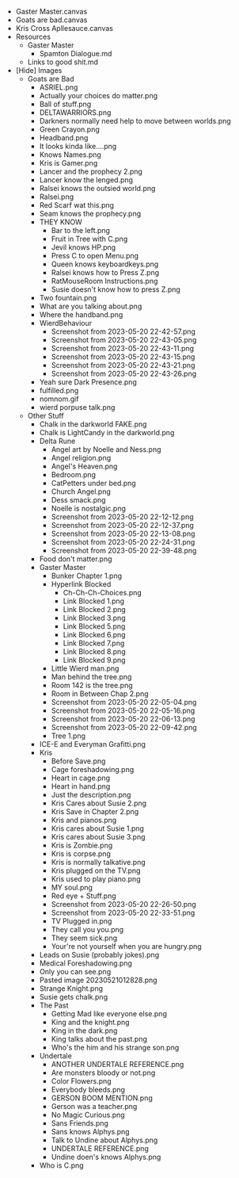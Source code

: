 - Gaster Master.canvas
- Goats are bad.canvas
- Kris Cross Apllesauce.canvas
- Resources
	- Gaster Master
		- Spamton Dialogue.md
	- Links to good shit.md
- [Hide] Images
	- Goats are Bad
		- ASRIEL.png
		- Actually your choices do matter.png
		- Ball of stuff.png
		- DELTAWARRIORS.png
		- Darkners normally need help to move between worlds.png
		- Green Crayon.png
		- Headband.png
		- It looks kinda like....png
		- Knows Names.png
		- Kris is Gamer.png
		- Lancer and the prophecy 2.png
		- Lancer know the lenged.png
		- Ralsei knows the outsied world.png
		- Ralsei.png
		- Red Scarf wat this.png
		- Seam knows the prophecy.png
		- THEY KNOW
			- Bar to the left.png
			- Fruit in Tree with C.png
			- Jevil knows HP.png
			- Press C to open Menu.png
			- Queen knows keyboardkeys.png
			- Ralsei knows how to Press Z.png
			- RatMouseRoom Instructions.png
			- Susie doesn't know how to press Z.png
		- Two fountain.png
		- What are you talking about.png
		- Where the handband.png
		- WierdBehaviour
			- Screenshot from 2023-05-20 22-42-57.png
			- Screenshot from 2023-05-20 22-43-05.png
			- Screenshot from 2023-05-20 22-43-11.png
			- Screenshot from 2023-05-20 22-43-15.png
			- Screenshot from 2023-05-20 22-43-21.png
			- Screenshot from 2023-05-20 22-43-26.png
		- Yeah sure Dark Presence.png
		- fulfilled.png
		- nomnom.gif
		- wierd porpuse talk.png
	- Other Stuff
		- Chalk in the darkworld FAKE.png
		- Chalk is LightCandy in the darkworld.png
		- Delta Rune
			- Angel art by Noelle and Ness.png
			- Angel religion.png
			- Angel's Heaven.png
			- Bedroom.png
			- CatPetters under bed.png
			- Church Angel.png
			- Dess smack.png
			- Noelle is nostalgic.png
			- Screenshot from 2023-05-20 22-12-12.png
			- Screenshot from 2023-05-20 22-12-37.png
			- Screenshot from 2023-05-20 22-13-08.png
			- Screenshot from 2023-05-20 22-24-31.png
			- Screenshot from 2023-05-20 22-39-48.png
		- Food don't matter.png
		- Gaster Master
			- Bunker Chapter 1.png
			- Hyperlink Blocked
				- Ch-Ch-Ch-Choices.png
				- Link Blocked 1.png
				- Link Blocked 2.png
				- Link Blocked 3.png
				- Link Blocked 5.png
				- Link Blocked 6.png
				- Link Blocked 7.png
				- Link Blocked 8.png
				- Link Blocked 9.png
			- Little Wierd man.png
			- Man behind the tree.png
			- Room 142 is the tree.png
			- Room in Between Chap 2.png
			- Screenshot from 2023-05-20 22-05-04.png
			- Screenshot from 2023-05-20 22-05-16.png
			- Screenshot from 2023-05-20 22-06-13.png
			- Screenshot from 2023-05-20 22-09-42.png
			- Tree 1.png
		- ICE-E and Everyman Grafitti.png
		- Kris
			- Before Save.png
			- Cage foreshadowing.png
			- Heart in cage.png
			- Heart in hand.png
			- Just the description.png
			- Kris Cares about Susie 2.png
			- Kris Save in Chapter 2.png
			- Kris and pianos.png
			- Kris cares about Susie 1.png
			- Kris cares about Susie 3.png
			- Kris is Zombie.png
			- Kris is corpse.png
			- Kris is normally talkative.png
			- Kris plugged on the TV.png
			- Kris used to play piano.png
			- MY soul.png
			- Red eye + Stuff.png
			- Screenshot from 2023-05-20 22-26-50.png
			- Screenshot from 2023-05-20 22-33-51.png
			- TV Plugged in.png
			- They call you you.png
			- They seem sick.png
			- Your're not yourself when you are hungry.png
		- Leads on Susie (probably jokes).png
		- Medical Foreshadowing.png
		- Only you can see.png
		- Pasted image 20230521012828.png
		- Strange Knight.png
		- Susie gets chalk.png
		- The Past
			- Getting Mad like everyone else.png
			- King and the knight.png
			- King in the dark.png
			- King talks about the past.png
			- Who's the him and his strange son.png
		- Undertale
			- ANOTHER UNDERTALE REFERENCE.png
			- Are monsters bloody or not.png
			- Color Flowers.png
			- Everybody bleeds.png
			- GERSON BOOM MENTION.png
			- Gerson was a teacher.png
			- No Magic Curious.png
			- Sans Friends.png
			- Sans knows Alphys.png
			- Talk to Undine about Alphys.png
			- UNDERTALE REFERENCE.png
			- Undine doen's knows Alphys.png
		- Who is C.png
